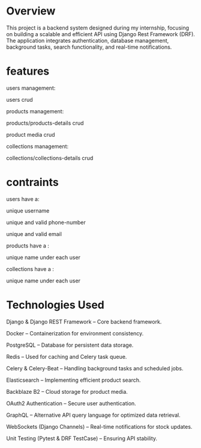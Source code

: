 # Overview

This project is a backend system designed during my internship, focusing on building a scalable and efficient API using Django Rest Framework (DRF). The application integrates authentication, database management, background tasks, search functionality, and real-time notifications.

# features
users management:

users crud

products management:

products/products-details crud 

product media crud

collections management:

collections/collections-details crud 

# contraints
users have a:

 unique username 

 unique and valid phone-number

 unique and valid email

products have a :
 
 unique name under each user

collections have a :
 
 unique name under each user 




# Technologies Used

Django & Django REST Framework – Core backend framework.

Docker – Containerization for environment consistency.

PostgreSQL – Database for persistent data storage.

Redis – Used for caching and Celery task queue.

Celery & Celery-Beat – Handling background tasks and scheduled jobs.

Elasticsearch – Implementing efficient product search.

Backblaze B2 – Cloud storage for product media.

OAuth2 Authentication – Secure user authentication.

GraphQL – Alternative API query language for optimized data retrieval.

WebSockets (Django Channels) – Real-time notifications for stock updates.

Unit Testing (Pytest & DRF TestCase) – Ensuring API stability.